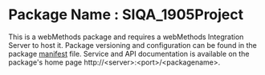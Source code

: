 # Package Name : SIQA_1905Project
This is a webMethods package and requires a webMethods Integration Server to host it. Package versioning and configuration can be found in the package [manifest](./SIQA_1905Project/manifest.v3) file. Service and API documentation is available on the package's home page http://&lt;server&gt;:&lt;port&gt;/&lt;packagename>.